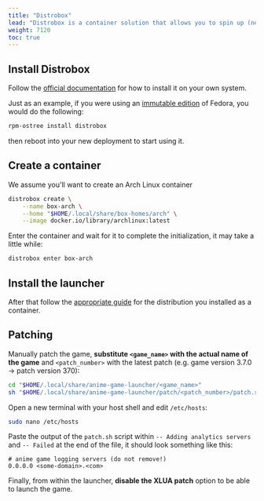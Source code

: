 ```yaml
---
title: "Distrobox"
lead: "Distrobox is a container solution that allows you to spin up (nearly) any distribution on top of your own via Podman or Docker"
weight: 7120
toc: true
---
```


## Install Distrobox

Follow the [official documentation](https://github.com/89luca89/distrobox/blob/main/docs/README.md#installation) for how to install it on your own system.

Just as an example, if you were using an [immutable edition](https://www.fedoraproject.org/silverblue/) of Fedora, you would do the following:
```sh
rpm-ostree install distrobox
```
then reboot into your new deployment to start using it.

## Create a container

We assume you'll want to create an Arch Linux container
```sh
distrobox create \
	--name box-arch \
	--home "$HOME/.local/share/box-homes/arch" \
	--image docker.io/library/archlinux:latest
```

Enter the container and wait for it to complete the initialization, it may take a little while:
```sh
distrobox enter box-arch
```

## Install the launcher

After that follow the [appropriate guide](../../distro-specific/) for the distribution you installed as a container. 

## Patching

Manually patch the game, **substitute `<game_name>` with the actual name of the game** and `<patch_number>` with the latest patch (e.g. game version 3.7.0 -> patch version 370):
```sh
cd "$HOME/.local/share/anime-game-launcher/<game_name>"
sh "$HOME/.local/share/anime-game-launcher/patch/<patch_number>/patch.sh"
```
Open a new terminal with your host shell and edit `/etc/hosts`:
```sh
sudo nano /etc/hosts
```

Paste the output of the `patch.sh` script within `-- Adding analytics servers` and `-- Failed` at the end of the file, it should look something like this:
```
# anime game logging servers (do not remove!)
0.0.0.0 <some-domain>.<com>
```
Finally, from within the launcher, **disable the XLUA patch** option to be able to launch the game.